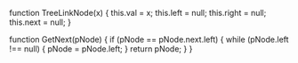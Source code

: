 function TreeLinkNode(x) {
  this.val = x;
  this.left = null;
  this.right = null;
  this.next = null;
}

function GetNext(pNode) {
  if (pNode == pNode.next.left) {
    while (pNode.left !== null) {
      pNode = pNode.left;
    }
    return pNode;
  }
}

